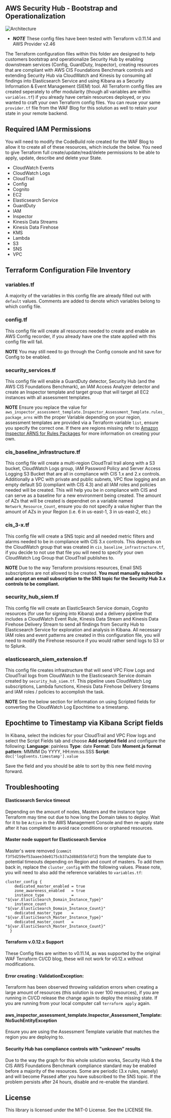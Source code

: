 ## AWS Security Hub - Bootstrap and Operationalization
![Architecture](https://github.com/aws-samples/aws-security-services-with-terraform/blob/master/aws-security-hub-boostrap-and-operationalization/Architecture.jpg)

* ***NOTE*** These config files have been tested with Terraform v.0.11.14 and AWS Provider v2.46

The Terraform configuration files within this folder are designed to help customers bootstrap and operationalize Security Hub by enabling downstream services (Config, GuardDuty, Inspector), creating resources that are compliant with AWS CIS Foundations Benchmark controls and extending Security Hub via CloudWatch and Kinesis by consuming all findings into Elasticsearch Service and using Kibana as a Security Information & Event Management (SIEM) tool. All Terraform config files are created seperately to offer modularity (though all variables are within `variables.tf`) if you already have certain resources deployed, or you wanted to craft your own Terraform config files. You can reuse your same `provider.tf` file from the WAF Blog for this solution as well to retain your state in your remote backend.

## Required IAM Permissions
You will need to modify the CodeBuild role created for the WAF Blog to allow it to create all of these resources, which include the below. You need to give Terraform full create/update/read/delete permissions to be able to apply, update, describe and delete your State.
- CloudWatch Events
- CloudWatch Logs
- CloudTrail
- Config
- Cognito
- EC2
- Elasticsearch Service
- GuardDuty
- IAM
- Inspector
- Kinesis Data Streams
- Kinesis Data Firehose
- KMS
- Lambda
- S3
- SNS
- VPC

## Terraform Configuration File Inventory
### variables.tf
A majority of the variables in this config file are already filled out with `default` values. Comments are added to denote which variables belong to which config file.

### config.tf
This config file will create all resources needed to create and enable an AWS Config recorder, if you already have one the state applied with this config file will fail.

**NOTE** You may still need to go through the Config console and hit save for Config to be enabled.

### security_services.tf
This config file will enable a GuardDuty detector, Security Hub (and the AWS CIS Foundations Benchmark), an IAM Access Analyzer detector and create an Inspector template and target group that will target all EC2 instances with all assessment templates.

**NOTE** Ensure you replace the value for `aws_inspector_assessment_template.Inspector_Assessment_Template.rules_package_arns` with the proper Variable depending on your region, assessment templates are provided via a Terraform variable `list`, ensure you specify the correct one. If there are regions missing refer to [Amazon Inspector ARNS for Rules Packages](https://docs.aws.amazon.com/inspector/latest/userguide/inspector_rules-arns.html) for more information on creating your own.

### cis_baseline_infrastructure.tf
This config file will create a multi-region CloudTrail trail along with a S3 bucket, CloudWatch Logs group, IAM Password Policy and Server Access Logging S3 Bucket that are all in compliance with CIS 1.x and 2.x controls. Additionally a VPC with private and public subnets, VPC flow logging and an empty default SG (compliant with CIS 4.3) and all IAM roles and policies needed will be created. This will help you be in compliance with CIS and can serve as a baseline for a new environment being created. The amount of AZs that will be created is dependnet on a variable named `Network_Resource_Count`, ensure you do not specify a value higher than the amount of AZs in your Region (i.e. 6 in us-east-1, 3 in us-east-2, etc.)

### cis_3-x.tf
This config file will create a SNS topic and all needed metric filters and alarms needed to be in compliance with CIS 3.x controls. This depends on the CloudWatch group that was created in `cis_baseline_infrastructure.tf`, if you decide to not use that file you will need to specify your own CloudWatch Log Group that CloudTrail publishes to.

**NOTE** Due to the way Terraform provisions resources, Email SNS subscriptions are not allowed to be created. **You must manually subscribe and accept an email subscription to the SNS topic for the Security Hub 3.x controls to be compliant.**

### security_hub_siem.tf
This config file will create an ElasticSearch Service domain, Cognito resources (for use for signing into Kibana) and a delivery pipeline that includes a CloudWatch Event Rule, Kinesis Data Stream and Kinesis Data Firehose Delivery Stream to send all findings from Security Hub to Elasticsearch Service for exploration and analysis in Kibana. All necessary IAM roles and event patterns are created in this configuration file, you will need to modify the Firehose resource if you would rather send logs to S3 or to Splunk.

### elasticsearch_siem_extension.tf
This config file creates infrastructure that will send VPC Flow Logs and CloudTrail logs from CloudWatch to the Elasticsearch Service domain created by `security_hub_siem.tf`. This pipeline uses CloudWatch Log subscriptions, Lambda functions, Kinesis Data Firehose Delivery Streams and IAM roles / policies to accomplish the task.

**NOTE** See the below section for information on using Scripted fields for converting the CloudWatch Log Epochtime to a timestamp.

## Epochtime to Timestamp via Kibana Script fields
In Kibana, select the indicies for your CloudTrail and VPC Flow logs and select the Script Fields tab and choose **Add scripted field** and configure the following:
**Language**: painless
**Type**: date
**Format**: Date
**Moment.js format pattern**: MMMM Do YYYY, HH:mm:ss.SSS
**Script**: `doc['logEvents.timestamp'].value`

Save the field and you should be able to sort by this new field moving forward.

## Troubleshooting
#### Elasticsearch Service timeout
Depending on the amount of nodes, Masters and the instance type Terraform may time out due to how long the Domain takes to deploy. Wait for it to be `Active` in the AWS Management Console and then re-apply state after it has completed to avoid race conditions or orphaned resources.

#### Master node support for Elasticsearch Service
Master's were removed (`commit f3f5d259ef53aaee3de0175cb37a2d88d55bfdf2`) from the template due to potential timeouts depending on Region and count of masters. To add them back in, replace the `cluster_config` with the following values. Please note, you will need to also add the reference variables to `variables.tf`:
```hcl
cluster_config {
    dedicated_master_enabled = true
    zone_awareness_enabled   = true
    instance_type            = "${var.ElasticSearch_Domain_Instance_Type}"
    instance_count           = "${var.ElasticSearch_Domain_Instance_Count}"    
    dedicated_master_type    = "${var.ElasticSearch_Master_Instance_Type}"
    dedicated_master_count   = "${var.ElasticSearch_Master_Instance_Count}"
  }
```

#### Terraform v.0.12.x Support
These Config files are written to v0.11.14, as was supported by the original WAF Terraform CI/CD blog, these will not work for v0.12.x without modifications.

#### Error creating <resource>: ValidationException: 
Terraform has been observed throwing validation errors when creating a large amount of resources (this solution is over 100 resources), if you are running in CI/CD release the change again to deploy the missing state. If you are running from your local computer call `terraform apply` again.

#### aws_inspector_assessment_template.Inspector_Assessment_Template: NoSuchEntityException
Ensure you are using the Assessment Template variable that matches the region you are deploying to.

#### Security Hub has compliance controls with "unknown" results
Due to the way the graph for this whole solution works, Security Hub & the CIS AWS Foundations Benchmark compliance standard may be enabled before a majority of the resources. Some are periodic (3.x rules, namely) and will become Passed after you have subscribed to the SNS topic. If the problem persists after 24 hours, disable and re-enable the standard.

## License

This library is licensed under the MIT-0 License. See the LICENSE file.
